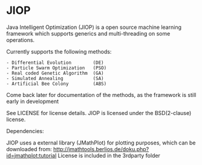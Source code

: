 JIOP
====

Java Intelligent Optimization (JIOP) is a open source machine learning framework which supports generics and multi-threading on some operations.

Currently supports the following methods:

	- Differential Evolution		(DE)
	- Particle Swarm Optimization	(PSO)
	- Real coded Genetic Algorithm	(GA)
	- Simulated Annealing			(SA)
	- Artificial Bee Colony			(ABS)

Come back later for documentation of the methods, as the framework is still early in development

See LICENSE for license details. JIOP is licensed under the BSD(2-clause) license.

Dependencies:

JIOP uses a external library (JMathPlot) for plotting purposes, which can be downloaded from:
http://jmathtools.berlios.de/doku.php?id=jmathplot:tutorial 
License is included in the 3rdparty folder

